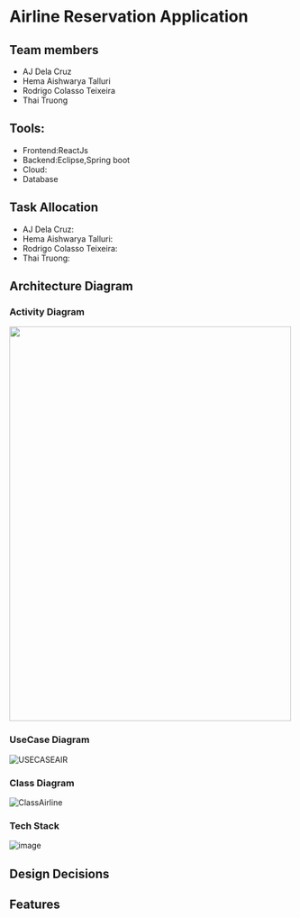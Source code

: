 # Airline Reservation Application

## Team members

- AJ Dela Cruz
- Hema Aishwarya Talluri
- Rodrigo Colasso Teixeira
- Thai Truong
## Tools:
- Frontend:ReactJs
- Backend:Eclipse,Spring boot
- Cloud:
- Database

## Task Allocation
- AJ Dela Cruz:
- Hema Aishwarya Talluri:
- Rodrigo Colasso Teixeira:
- Thai Truong:


## Architecture Diagram
### Activity Diagram
<img src="https://user-images.githubusercontent.com/54551895/139624511-9c1985ae-6912-4660-b494-01f0f716260b.jpeg" width="500" height="700">

### UseCase Diagram
![USECASEAIR](https://user-images.githubusercontent.com/58872439/144185629-3bb834de-14fa-4705-b95a-702bbdf5e948.png)

### Class Diagram
![ClassAirline](https://user-images.githubusercontent.com/58872439/144503777-175aeb64-bc9f-4683-a102-a05838931d5a.jpg)

### Tech Stack
![image](https://user-images.githubusercontent.com/62269628/140171865-b5e91d6d-a0a9-43e8-8fc5-ea5f314a4ae1.png)



## Design Decisions

## Features
